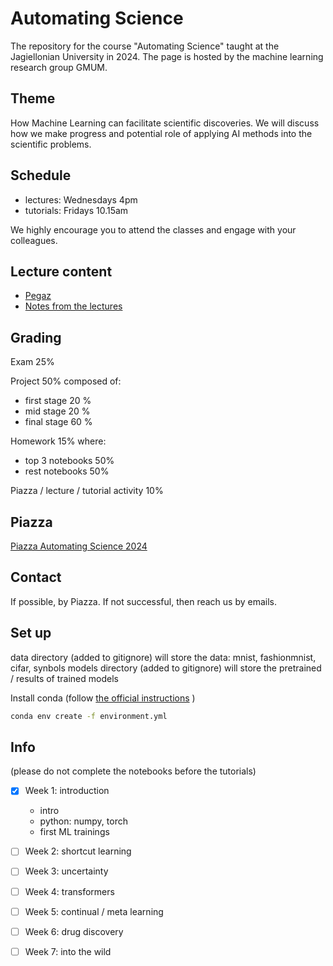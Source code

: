 # Automating Science

The repository for the course "Automating Science" taught at the Jagiellonian University in 2024. The page is hosted by the machine learning research group GMUM.

## Theme

How Machine Learning can facilitate scientific discoveries. We will discuss how we make progress and potential role of applying AI methods into the scientific problems.

## Schedule

- lectures: Wednesdays 4pm
- tutorials: Fridays 10.15am

We highly encourage you to attend the classes and engage with your colleagues.

## Lecture content

- [Pegaz](https://pegaz.uj.edu.pl/course/view.php?id=625462)
- [Notes from the lectures](/lectures/)

## Grading

Exam 25% 

Project 50% composed of:

- first stage 20 %
- mid stage 20 %
- final stage 60 %

Homework 15% where:

- top 3 notebooks 50%
- rest notebooks 50%

Piazza / lecture / tutorial activity 10%

## Piazza

[Piazza Automating Science 2024](https://piazza.com/uj.edu.pl/spring2024/wmiiiasudlnm)

## Contact

If possible, by Piazza. If not successful, then reach us by emails.

## Set up

data directory (added to gitignore) will store the data: mnist, fashionmnist, cifar, synbols
models directory (added to gitignore) will store the pretrained / results of trained models

Install conda (follow [the official instructions](https://docs.conda.io/projects/conda/en/latest/user-guide/install/index.html) )

```bash
conda env create -f environment.yml
```

## Info

(please do not complete the notebooks before the tutorials)

- [x] Week 1: introduction

  - intro
  - python: numpy, torch
  - first ML trainings

- [ ] Week 2: shortcut learning
- [ ] Week 3: uncertainty
- [ ] Week 4: transformers
- [ ] Week 5: continual / meta learning
- [ ] Week 6: drug discovery
- [ ] Week 7: into the wild
